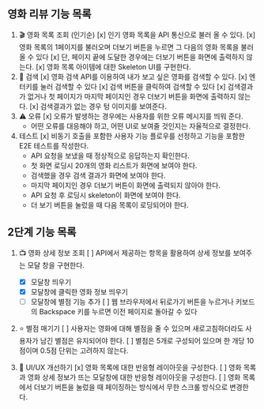 ## 영화 리뷰 기능 목록

1. 🎬 영화 목록 조회 (인기순)
   [x] 인기 영화 목록을 API 통신으로 불러 올 수 있다.
   [x] 영화 목록의 1페이지를 불러오며 더보기 버튼을 누르면 그 다음의 영화 목록을 불러 올 수 있다
   [x] 단, 페이지 끝에 도달한 경우에는 더보기 버튼을 화면에 출력하지 않는다.
   [x] 영화 목록 아이템에 대한 Skeleton UI를 구현한다.
2. 🔎 검색
   [x] 영화 검색 API를 이용하여 내가 보고 싶은 영화를 검색할 수 있다.
   [x] 엔터키를 눌러 검색할 수 있다
   [x] 검색 버튼을 클릭하여 검색할 수 있다
   [x] 검색결과가 없거나 첫 페이지가 마지막 페이지인 경우 더보기 버튼을 화면에 출력하지 않는다.
   [x] 검색결과가 없는 경우 텅 이미지를 보여준다.
3. ⚠️ 오류
   [x] 오류가 발생하는 경우에는 사용자를 위한 오류 메시지를 띄워 준다.
   - 어떤 오류를 대응해야 하고, 어떤 UI로 보여줄 것인지는 자율적으로 결정한다.
4. 테스트
   [x] 비동기 호출을 포함한 사용자 기능 플로우를 선정하고 기능을 포함한 E2E 테스트를 작성한다.
   - API 요청을 보냈을 때 정상적으로 응답하는지 확인한다.
   - 첫 화면 로딩시 20개의 영화 리스트가 화면에 보여야 한다.
   - 검색했을 경우 검색 결과가 화면에 보여야 한다.
   - 마지막 페이지인 경우 더보기 버튼이 화면에 출력되지 않아야 한다.
   - API 요청 후 로딩시 skeleton이 화면에 보여야 한다.
   - 더 보기 버튼을 눌렀을 때 다음 목록이 로딩되어야 한다.

## 2단계 기능 목록

1. 📺 영화 상세 정보 조회
[ ] API에서 제공하는 항목을 활용하여 상세 정보를 보여주는 모달 창을 구현한다.
   - [x] 모달창 띄우기
   - [x] 모달창에 클릭한 영화 정보 띄우기
   - [ ] 모달창에 별점 기능 추가
[ ] 웹 브라우저에서 뒤로가기 버튼을 누르거나 키보드의 Backspace 키를 누르면 이전 페이지로 돌아갈 수 있다

2. ⭐️ 별점 매기기
[ ] 사용자는 영화에 대해 별점을 줄 수 있으며 새로고침하더라도 사용자가 남긴 별점은 유지되어야 한다.
[ ] 별점은 5개로 구성되어 있으며 한 개당 10점이며 0.5점 단위는 고려하지 않는다.

3. 📐 UI/UX 개선하기
[x] 영화 목록에 대한 반응형 레이아웃을 구성한다.
[ ] 영화 목록과 영화 상세 정보가 뜨는 모달창에 대한 반응형 레이아웃을 구성한다.
[ ] 영화 목록에서 더보기 버튼을 눌렀을 때 페이징하는 방식에서 무한 스크롤 방식으로 변경한다.